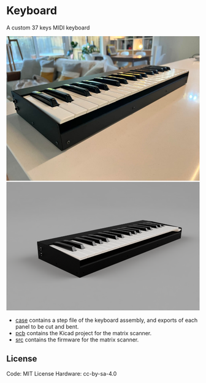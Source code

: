 # Keyboard

A custom 37 keys MIDI keyboard

![Keyboard Photo](./case/keyboard-photo.jpg?raw=true)
![Keyboard Rendering](./case/keyboard-render.png?raw=true)

- [case](./case/) contains a step file of the keyboard assembly, and exports of each panel to be cut and bent.
- [pcb](./pcb/) contains the Kicad project for the matrix scanner.
- [src](./src/) contains the firmware for the matrix scanner.

## License

Code: MIT License
Hardware: cc-by-sa-4.0
